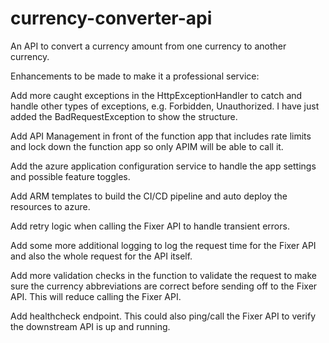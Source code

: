 # currency-converter-api
An API to convert a currency amount from one currency to another currency.


Enhancements to be made to make it a professional service:

Add more caught exceptions in the HttpExceptionHandler to catch and handle other types of exceptions, e.g. Forbidden, Unauthorized. I have just added the BadRequestException to show the structure.

Add API Management in front of the function app that includes rate limits and lock down the function app so only APIM will be able to call it.

Add the azure application configuration service to handle the app settings and possible feature toggles.

Add ARM templates to build the CI/CD pipeline and auto deploy the resources to azure.

Add retry logic when calling the Fixer API to handle transient errors.

Add some more additional logging to log the request time for the Fixer API and also the whole request for the API itself.

Add more validation checks in the function to validate the request to make sure the currency abbreviations are correct before sending off to the Fixer API. This will reduce calling the Fixer API.

Add healthcheck endpoint. This could also ping/call the Fixer API to verify the downstream API is up and running.
